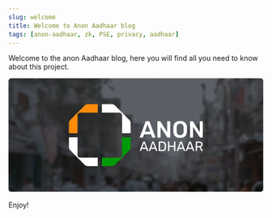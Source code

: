 ```yaml
---
slug: welcome
title: Welcome to Anon Aadhaar blog
tags: [anon-aadhaar, zk, PSE, privacy, aadhaar]
---
```


Welcome to the anon Aadhaar blog, here you will find all you need to know about this project.

![Docusaurus Plushie](./anonAadhaarBanner.png)

Enjoy!
